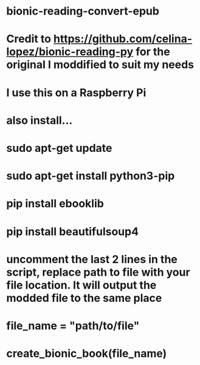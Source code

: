 # bionic-reading-convert-epub

# Credit to https://github.com/celina-lopez/bionic-reading-py for the original I moddified to suit my needs

# I use this on a Raspberry Pi

# also install...

# sudo apt-get update
# sudo apt-get install python3-pip
# pip install ebooklib
# pip install beautifulsoup4

# uncomment the last 2 lines in the script, replace path to file with your file location. It will output the modded file to the same place

# file_name = "path/to/file"
# create_bionic_book(file_name)
